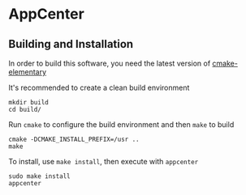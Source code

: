 # AppCenter

## Building and Installation

In order to build this software, you need the latest version of [cmake-elementary](https://code.launchpad.net/~elementary-os/+junk/cmake-modules)

It's recommended to create a clean build environment

    mkdir build
    cd build/
    
Run `cmake` to configure the build environment and then `make` to build

    cmake -DCMAKE_INSTALL_PREFIX=/usr ..
    make
    
To install, use `make install`, then execute with `appcenter`

    sudo make install
    appcenter
